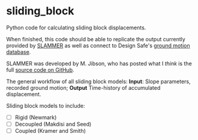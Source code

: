 # sliding_block
Python code for calculating sliding block displacements.

When finished, this code should be able to replicate the output currently provided by [SLAMMER](https://www.usgs.gov/software/slammer-seismic-landslide-movement-modeled-using-earthquake-records) as well as connect to Design Safe's [ground motion database](https://www.designsafe-ci.org/data/browser/public/designsafe.storage.published/PRJ-3031).

SLAMMER was developed by M. Jibson, who has posted what I *think* is the full [source code on GitHub](https://github.com/mjibson/slammer).

The general workflow of all sliding block models: **Input**: Slope parameters, recorded ground motion; **Output** Time-history of accumulated displacement.

Sliding block models to include:
* [ ] Rigid (Newmark)
* [ ] Decoupled (Makdisi and Seed)
* [ ] Coupled (Kramer and Smith)
